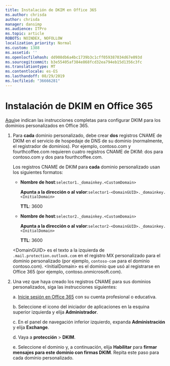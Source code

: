 ```yaml
---
title: Instalación de DKIM en Office 365
ms.author: chrisda
author: chrisda
manager: dansimp
ms.audience: ITPro
ms.topic: article
ROBOTS: NOINDEX, NOFOLLOW
localization_priority: Normal
ms.custom: 1388
ms.assetid: ''
ms.openlocfilehash: dd908db6a4bc1739b3c1cff059387034d67e093d
ms.sourcegitcommit: b3e55405af384e868fcd32ea794eb15d1356c3fc
ms.translationtype: MT
ms.contentlocale: es-ES
ms.lasthandoff: 08/29/2019
ms.locfileid: "36666281"
---
```

# <a name="setup-dkim-in-office-365"></a>Instalación de DKIM en Office 365

[Aquí](https://docs.microsoft.com/office365/SecurityCompliance/use-dkim-to-validate-outbound-email#what-you-need-to-do-to-manually-set-up-dkim-in-office-365)se indican las instrucciones completas para configurar DKIM para los dominios personalizados en Office 365.

1. Para **cada** dominio personalizado, debe crear **dos** registros CNAME de DKIM en el servicio de hospedaje de DNS de su dominio (normalmente, el registrador de dominios). Por ejemplo, contoso.com y fourthcoffee.com requieren cuatro registros CNAME de DKIM: dos para contoso.com y dos para fourthcoffee.com.

   Los registros CNAME de DKIM para **cada** dominio personalizado usan los siguientes formatos:

   - **Nombre de host**:`selector1._domainkey.<CustomDomain>`

     **Apunta a la dirección o al valor**:`selector1-<DomainGUID>._domainkey.<InitialDomain>`

     **TTL**: 3600

   - **Nombre de host**:`selector2._domainkey.<CustomDomain>`

     **Apunta a la dirección o al valor**:`selector2-<DomainGUID>._domainkey.<InitialDomain>`

     **TTL**: 3600

   \<DomainGUID\> es el texto a la izquierda de `.mail.protection.outlook.com` en el registro MX personalizado para el dominio personalizado (por ejemplo, `contoso-com` para el dominio contoso.com). \<InitialDomain\> es el dominio que usó al registrarse en Office 365 (por ejemplo, contoso.onmicrosoft.com).

2. Una vez que haya creado los registros CNAME para sus dominios personalizados, siga las instrucciones siguientes:

   a. [Inicie sesión en Office 365](https://support.office.microsoft.com/article/e9eb7d51-5430-4929-91ab-6157c5a050b4) con su cuenta profesional o educativa.

   b. Seleccione el icono del iniciador de aplicaciones en la esquina superior izquierda y elija **Administrador**.

   c. En el panel de navegación inferior izquierdo, expanda **Administración** y elija **Exchange**.

   d. Vaya a **protección** > **DKIM**.

   e. Seleccione el dominio y, a continuación, elija **Habilitar** para **firmar mensajes para este dominio con firmas DKIM**. Repita este paso para cada dominio personalizado.
